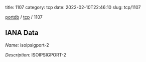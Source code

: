 title: 1107
category: tcp
date: 2022-02-10T22:46:10
slug: tcp/1107

[portdb](/) / [tcp](/category/tcp.html) / 1107


## IANA Data

_Name:_ isoipsigport-2

_Description:_ ISOIPSIGPORT-2

